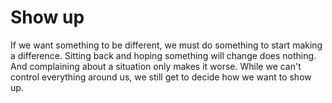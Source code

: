 # Show up

If we want something to be different, we must do something to start making a difference. Sitting back and hoping something will change does nothing. And complaining about a situation only makes it worse. While we can't control everything around us, we still get to decide how we want to show up.
